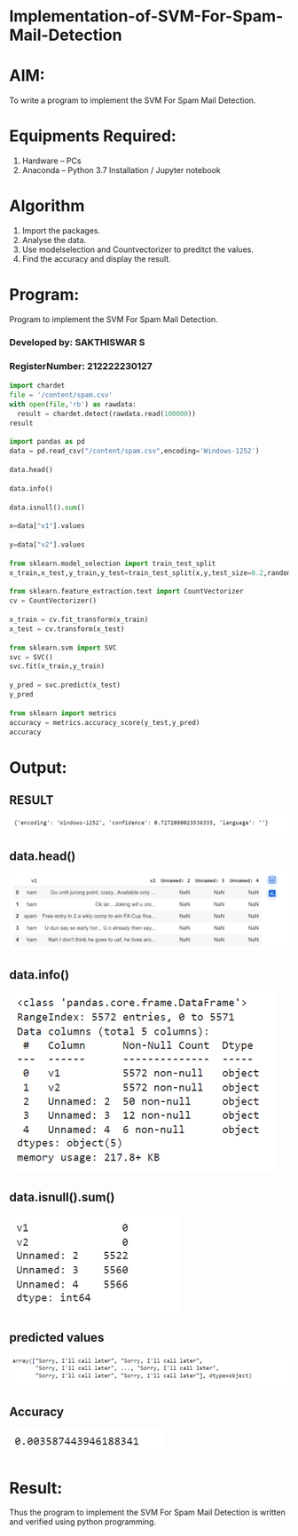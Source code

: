 # Implementation-of-SVM-For-Spam-Mail-Detection

# AIM:
To write a program to implement the SVM For Spam Mail Detection.

# Equipments Required:
1. Hardware – PCs
2. Anaconda – Python 3.7 Installation / Jupyter notebook

# Algorithm
1. Import the packages.
2. Analyse the data.
3. Use modelselection and Countvectorizer to preditct the values.
4. Find the accuracy and display the result.

# Program:

Program to implement the SVM For Spam Mail Detection.

### Developed by: SAKTHISWAR S
### RegisterNumber:  212222230127


```python
import chardet
file = '/content/spam.csv'
with open(file,'rb') as rawdata:
  result = chardet.detect(rawdata.read(100000))
result

import pandas as pd 
data = pd.read_csv("/content/spam.csv",encoding='Windows-1252')

data.head()

data.info()

data.isnull().sum()

x=data["v1"].values

y=data["v2"].values

from sklearn.model_selection import train_test_split
x_train,x_test,y_train,y_test=train_test_split(x,y,test_size=0.2,random_state=0)

from sklearn.feature_extraction.text import CountVectorizer
cv = CountVectorizer()

x_train = cv.fit_transform(x_train)
x_test = cv.transform(x_test)

from sklearn.svm import SVC
svc = SVC()
svc.fit(x_train,y_train)

y_pred = svc.predict(x_test)
y_pred

from sklearn import metrics
accuracy = metrics.accuracy_score(y_test,y_pred)
accuracy

```

# Output:
## RESULT
![image](https://github.com/SAKTHISWAR/Implementation-of-SVM-For-Spam-Mail-Detection/blob/main/m1.png)

## data.head()
![image](https://github.com/SAKTHISWAR/Implementation-of-SVM-For-Spam-Mail-Detection/blob/main/m2.png)


## data.info()
![image](https://github.com/SAKTHISWAR/Implementation-of-SVM-For-Spam-Mail-Detection/blob/main/m3.png)

## data.isnull().sum()
![image](https://github.com/SAKTHISWAR/Implementation-of-SVM-For-Spam-Mail-Detection/blob/main/m4.png)

## predicted values
![image](https://github.com/SAKTHISWAR/Implementation-of-SVM-For-Spam-Mail-Detection/blob/main/m5.png)

## Accuracy 
![image](https://github.com/SAKTHISWAR/Implementation-of-SVM-For-Spam-Mail-Detection/blob/main/m6.png)


# Result:
Thus the program to implement the SVM For Spam Mail Detection is written and verified using python programming.
